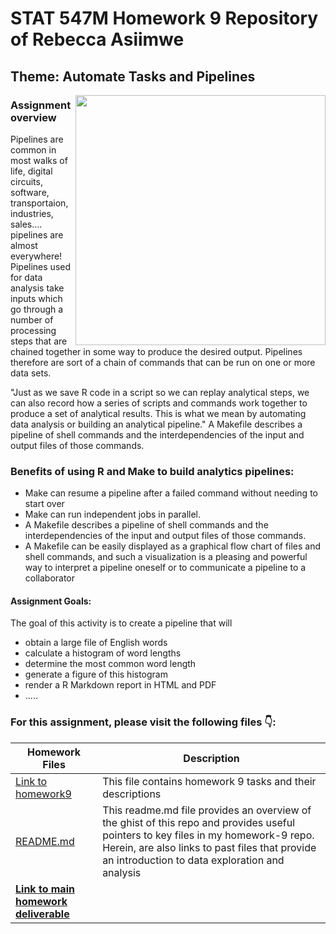 # STAT 547M Homework 9 Repository of Rebecca Asiimwe 

## Theme: Automate Tasks and Pipelines
[<img align ="right" src="https://github.com/STAT545-UBC-students/hw09-rasiimwe/blob/master/plugins/pipelines.png" width="400" height="400"/>](https://github.com/STAT545-UBC-students/hw09-rasiimwe/blob/master/plugins/pipelines.png)

### Assignment overview

Pipelines are common in most walks of life, digital circuits, software, transportaion, industries, sales.... pipelines are almost everywhere! Pipelines used for data analysis take inputs which go through a number of processing steps that are chained together in some way to produce the desired output. Pipelines therefore are sort of a chain of commands that can be run on one or more data sets. 

"Just as we save R code in a script so we can replay analytical steps, we can also record how a series of scripts and commands work together to produce a set of analytical results. This is what we mean by automating data analysis or building an analytical pipeline." A Makefile describes a pipeline of shell commands and the interdependencies of the input and output files of those commands.

### Benefits of using R and Make to build analytics pipelines:

* Make can resume a pipeline after a failed command without needing to start over
* Make can run independent jobs in parallel. 
* A Makefile describes a pipeline of shell commands and the interdependencies of the input and output files of those commands. 
* A Makefile can be easily displayed as a graphical flow chart of files and shell commands, and such a visualization is a pleasing and powerful way to interpret a pipeline oneself or to communicate a pipeline to a collaborator

#### Assignment Goals:

The goal of this activity is to create a pipeline that will

* obtain a large file of English words
* calculate a histogram of word lengths
* determine the most common word length
* generate a figure of this histogram
* render a R Markdown report in HTML and PDF
* .....


### For this assignment, please visit the following files :point_down::

|   **Homework Files**   | **Description** |
|----------------|------------|
|[Link to homework9](http://stat545.com/Classroom/assignments/hw09/hw09.html)|This file contains homework 9 tasks and their descriptions|
|[README.md](https://github.com/STAT545-UBC-students/hw09-rasiimwe/blob/master/README.md)|This readme.md file provides an overview of the ghist of this repo and provides useful pointers to key files in my homework-9 repo. Herein, are also links to past files that provide an introduction to data exploration and analysis |
|**[Link to main homework deliverable]()**||


